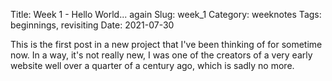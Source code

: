 Title: Week 1 - Hello World... again
Slug: week_1
Category: weeknotes
Tags: beginnings, revisiting
Date: 2021-07-30

This is the first post in a new project that I've been thinking of for sometime now. In a way, it's not really new, I was one of the creators of a very early website well over a quarter of a century ago, which is sadly no more.